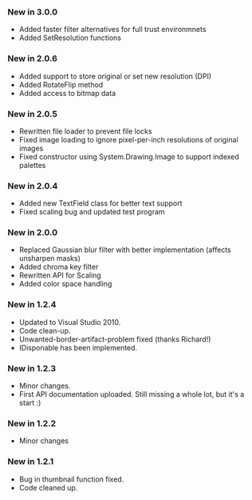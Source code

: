 ### New in 3.0.0
* Added faster filter alternatives for full trust environmnets
* Added SetResolution functions

### New in 2.0.6
* Added support to store original or set new resolution (DPI) 
* Added RotateFlip method
* Added access to bitmap data

### New in 2.0.5
* Rewritten file loader to prevent file locks
* Fixed image loading to ignore pixel-per-inch resolutions of original images
* Fixed constructor using System.Drawing.Image to support indexed palettes

### New in 2.0.4
* Added new TextField class for better text support
* Fixed scaling bug and updated test program 

### New in 2.0.0
* Replaced Gaussian blur filter with better implementation (affects unsharpen masks)
* Added chroma key filter
* Rewritten API for Scaling
* Added color space handling

### New in 1.2.4
* Updated to Visual Studio 2010.
* Code clean-up.
* Unwanted-border-artifact-problem fixed (thanks Richard!)
* IDisponable has been implemented.

### New in 1.2.3
* Minor changes.
* First API documentation uploaded. Still missing a whole lot, but it's a start :)

### New in 1.2.2
* Minor changes

### New in 1.2.1
* Bug in thumbnail function fixed.
* Code cleaned up.
